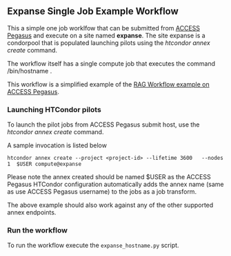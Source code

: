 Expanse Single Job Example Workflow
-----------------------------------

This a simple one job worklfow that can be submitted from [ACCESS Pegasus](http://pegasus.access-ci.org) and execute on a site named **expanse**.
The site expanse is a condorpool that is populated launching pilots using the *htcondor annex create* command. 

The workflow itself has a single compute job that executes the command /bin/hostname . 

This workflow is a simplified example of the 
[RAG Workflow example on ACCESS Pegasus](https://github.com/pegasus-isi/ACCESS-Pegasus-Examples/tree/main/01-Tutorial-Running-a-Complete-Workflow).

### Launching HTCondor pilots

To launch the pilot jobs from ACCESS Pegasus submit host, use the *htcondor annex create* command. 

A sample invocation is listed below

```
htcondor annex create --project <project-id> --lifetime 3600   --nodes 1  $USER compute@expanse
```

Please note the annex created should be named $USER as the ACCESS Pegasus HTCondor configuration automatically adds 
the annex name (same as use ACCESS Pegasus username) to the jobs as a job transform.

The above example should also work against any of the other supported annex endpoints. 

### Run the workflow

To run the workflow execute the `expanse_hostname.py` script. 
